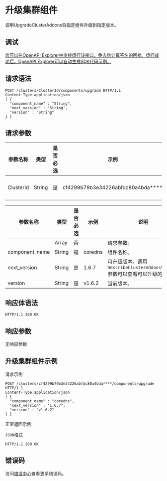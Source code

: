 # 升级集群组件

调用UpgradeClusterAddons将指定组件升级到指定版本。

## 调试

[您可以在OpenAPI Explorer中直接运行该接口，免去您计算签名的困扰。运行成功后，OpenAPI Explorer可以自动生成SDK代码示例。](https://api.aliyun.com/#product=CS&api=UpgradeClusterAddons&type=ROA&version=2015-12-15)

## 请求语法

```
POST /clusters/ClusterId/components/upgrade HTTP/1.1 
Content-Type:application/json
[ {
  "component_name" : "String",
  "next_version" : "String",
  "version" : "String"
} ]
```

## 请求参数

|参数名称|类型|是否必选|示例|说明|
|----|--|----|--|--|
|ClusterId|String|是|cf4299b79b3e34226abfdc80a4bda\*\*\*\*|集群ID。 |

|参数名称|类型|是否必选|示例|说明|
|----|--|----|--|--|
| |Array|否| |请求参数。 |
|component\_name|String|是|coredns|组件名称。 |
|next\_version|String|是|1.6.7|可升级版本。调用`DescribeClusterAddonsVersion`参数可以查看可以升级的版本。 |
|version|String|是|v1.6.2|当前版本。 |

## 响应体语法

```
HTTP/1.1 200 OK
```

## 响应参数

无响应参数

## 升级集群组件示例

请求示例

```
POST /clusters/cf4299b79b3e34226abfdc80a4bda****/components/upgrade HTTP/1.1 
Content-Type:application/json
[ {
  "component_name" : "coredns",
  "next_version" : "1.6.7",
  "version" : "v1.6.2"
} ]
```

正常返回示例

`JSON`格式

```
HTTP/1.1 200 OK
```

## 错误码

访问[错误中心](https://error-center.alibabacloud.com/status/product/CS)查看更多错误码。


